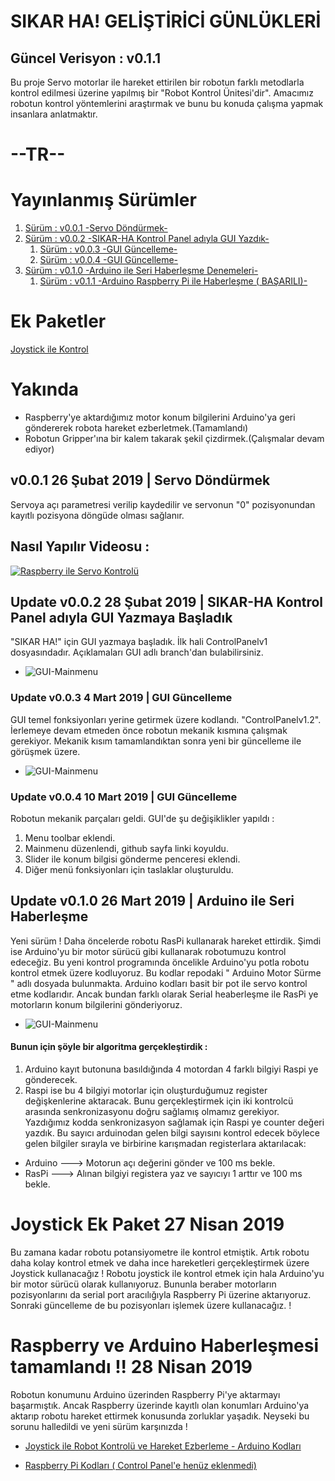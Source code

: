 # SIKAR HA! GELİŞTİRİCİ GÜNLÜKLERİ
## Güncel Verisyon :  v0.1.1
Bu proje Servo motorlar ile hareket ettirilen bir robotun farklı metodlarla kontrol edilmesi üzerine yapılmış bir "Robot Kontrol Ünitesi'dir". Amacımız robotun kontrol yöntemlerini araştırmak ve bunu bu konuda çalışma yapmak insanlara anlatmaktır.
# --TR--
# Yayınlanmış Sürümler
1. [Sürüm :  v0.0.1 -Servo Döndürmek-](#v0.0.1)
2. [Sürüm :  v0.0.2 -SIKAR-HA Kontrol Panel adıyla GUI Yazdık-](#v0.0.2)
    1. [Sürüm :  v0.0.3 -GUI Güncelleme-](#v0.0.3)
    2. [Sürüm :  v0.0.4 -GUI Güncelleme-](#v0.0.4)
2. [Sürüm : v0.1.0 -Arduino ile Seri Haberleşme Denemeleri-](#v0.1.0)
    1. [Sürüm : v0.1.1 -Arduino Raspberry Pi ile Haberleşme ( BAŞARILI)-](#v0.1.1)
 # Ek Paketler
 [Joystick ile Kontrol](#joystick)
 
 # Yakında
 * Raspberry'ye aktardığımız motor konum bilgilerini Arduino'ya geri göndererek robota hareket ezberletmek.(Tamamlandı)
 * Robotun Gripper'ına bir kalem takarak şekil çizdirmek.(Çalışmalar devam ediyor)

## v0.0.1 26 Şubat 2019 | Servo Döndürmek <a name="v0.0.1"></a>
Servoya açı parametresi verilip kaydedilir ve servonun "0" pozisyonundan kayıtlı pozisyona döngüde olması sağlanır.

## Nasıl Yapılır Videosu : 

[![Raspberry ile Servo Kontrolü](http://img.youtube.com/vi/ZuVTEtgH9Ns/0.jpg)](https://www.youtube.com/watch?v=ZuVTEtgH9Ns)  

 
## Update v0.0.2 28 Şubat 2019 | SIKAR-HA Kontrol Panel adıyla GUI Yazmaya Başladık <a name="v0.0.2"></a>
"SIKAR HA!" için GUI yazmaya başladık. İlk hali ControlPanelv1 dosyasındadır. Açıklamaları GUI adlı branch'dan bulabilirsiniz.
* ![GUI-Mainmenu](https://github.com/marmara-technology/SIKAR-HA/blob/master/ScreenShots/mainmenu.png?raw=true"mainmenu.png")
### Update v0.0.3 4 Mart 2019 | GUI Güncelleme <a name="v0.0.3"></a>
GUI temel fonksiyonları yerine getirmek üzere kodlandı. "ControlPanelv1.2". 
İerlemeye devam etmeden önce robotun mekanik kısmına çalışmak gerekiyor.
Mekanik kısım tamamlandıktan sonra yeni bir güncelleme ile görüşmek üzere.
* ![GUI-Mainmenu](https://github.com/marmara-technology/SIKAR-HA/blob/master/ScreenShots/kayitv1.2.png?raw=true"kayit.png")
### Update v0.0.4 10 Mart 2019 | GUI Güncelleme <a name="v0.0.4"></a>
Robotun mekanik parçaları geldi. GUI'de şu değişiklikler yapıldı : 
1. Menu toolbar eklendi.
1. Mainmenu düzenlendi, github sayfa linki koyuldu.
1. Slider ile konum bilgisi gönderme penceresi eklendi.
1. Diğer menü fonksiyonları için taslaklar oluşturuldu.
          
## Update v0.1.0 26 Mart 2019 | Arduino ile Seri Haberleşme <a name="v0.1.0"></a>
Yeni sürüm ! Daha öncelerde robotu RasPi kullanarak hareket ettirdik. Şimdi ise Arduino'yu bir motor
sürücü gibi kullanarak robotumuzu kontrol edeceğiz. Bu yeni kontrol programında öncelikle Arduino'yu potla robotu kontrol
etmek üzere kodluyoruz. Bu kodlar repodaki " Arduino Motor Sürme " adlı dosyada bulunmakta. 
Arduino kodları basit bir pot ile servo kontrol etme kodlarıdır. Ancak bundan farklı olarak Serial heaberleşme ile RasPi ye 
motorların konum bilgilerini gönderiyoruz. 
* ![GUI-Mainmenu](https://github.com/marmara-technology/SIKAR-HA/blob/master/ScreenShots/serial%20kayit.png?raw=true"serikayit.png")
#### Bunun için şöyle bir algoritma gerçekleştirdik :
1. Arduino kayıt butonuna basıldığında 4 motordan 4 farklı bilgiyi Raspi ye gönderecek.
2. Raspi ise bu 4 bilgiyi motorlar için oluşturduğumuz register değişkenlerine aktaracak.
 Bunu gerçekleştirmek için iki kontrolcü arasında senkronizasyonu doğru sağlamış olmamız gerekiyor. 
 Yazdığımız kodda senkronizasyon sağlamak için Raspi ye counter değeri yazdık. Bu sayıcı arduinodan gelen bilgi sayısını kontrol edecek böylece gelen bilgiler sırayla ve birbirine karışmadan registerlara aktarılacak:
* Arduino ---> Motorun açı değerini gönder ve 100 ms bekle. 
* RasPi   ---> Alınan bilgiyi registera yaz ve sayıcıyı 1 arttır ve 100 ms bekle.

# Joystick Ek Paket  27 Nisan 2019 <a name="joystick"></a>
Bu zamana kadar robotu potansiyometre ile kontrol etmiştik. Artık robotu daha kolay kontrol etmek ve daha ince hareketleri gerçekleştirmek üzere Joystick kullanacağız ! Robotu joystick ile kontrol etmek için hala Arduino'yu bir motor sürücü olarak kullanıyoruz. Bununla beraber motorların pozisyonlarını da serial port aracılığıyla Raspberry Pi üzerine aktarıyoruz. Sonraki güncelleme de bu pozisyonları işlemek üzere kullanacağız. !

# Raspberry ve Arduino Haberleşmesi tamamlandı !! 28 Nisan 2019 <a name = "v0.1.1"></a>
Robotun konumunu Arduino üzerinden Raspberry Pi'ye aktarmayı başarmıştık. Ancak Raspberry üzerinde kayıtlı olan konumları Arduino'ya aktarıp robotu hareket ettirmek konusunda zorluklar yaşadık. Neyseki bu sorunu halledildi ve yeni sürüm karşınızda !
* [Joystick ile Robot Kontrolü ve Hareket Ezberleme - Arduino Kodları](https://github.com/marmara-technology/SIKAR-HA/blob/master/Joystick_Hareket_Ezberleyici.ino)

* [Raspberry Pi Kodları ( Control Panel'e henüz eklenmedi)](https://github.com/marmara-technology/SIKAR-HA/blob/master/Arduino%20Serial%20Kayit.py)
